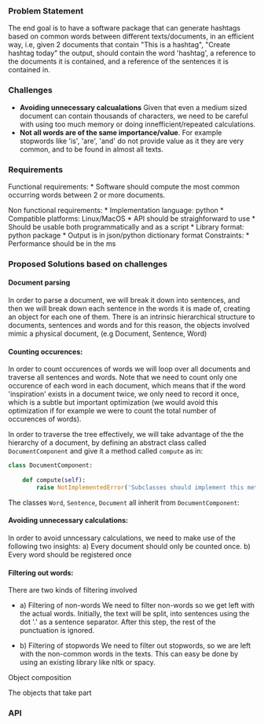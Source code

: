 ### Problem Statement

The end goal is to have a software package that can generate hashtags based on common words between different texts/documents, in an efficient way, i.e, given 2 documents that contain "This is a hashtag", "Create hashtag today" the output, should contain the word 'hashtag', a reference to the documents it is contained, and a reference of the sentences it is contained in.


### Challenges

* **Avoiding unnecessary calcualations** 
Given that even a medium sized document can contain thousands of characters, we need to be careful with using too much memory or doing innefficient/repeated calculations.
* **Not all words are of the same importance/value**. For example stopwords like 'is', 'are', 'and' do not provide value as it they are very common, and to be found in almost all texts.


### Requirements
  Functional requirements:
    * Software should compute the most common occurring words between 2 or more documents.
  
  Non functional requirements:
    * Implementation language: python
    * Compatible platforms: Linux/MacOS
    * API should be straighforward to use
    * Should be usable both programmatically and as a script
    * Library format: python package
    * Output is in json/python dictionary format
  Constraints:
    * Performance should be in the ms 

### Proposed Solutions based on challenges

#### Document parsing

In order to parse a document, we will break it down  into sentences, and then we will break down each sentence in the words it is made of, creating an object for each one of them. There is an intrinsic hierarchical structure to documents, sentences and words and for this reason, the objects involved mimic a physical document, (e.g Document, Sentence, Word)

#### Counting occurences:

In order to count occurences of words we will loop over all documents and traverse all sentences and words. Note that we need to count only one occurence of each word in each document, which means that if the word 'inspiration' exists in a document twice, we only need to record it once, which is a subtle but important optimization (we would avoid this optimization if for example we were to count the total number of occurences of words).

In order to traverse the tree effectively, we will take advantage of the the hierarchy of a document, by defining an abstract class called `DocumentComponent` and give it a method called `compute` as in: 


```python
class DocumentComponent:
    
    def compute(self):
        raise NotImplementedError('Subclasses should implement this method')
```

The classes `Word`, `Sentence`, `Document` all inherit from `DocumentComponent`:



#### Avoiding unnecessary calculations:
In order to avoid unncessary calculations, we need to make use of the following two insights: 
a) Every document should only be counted once.
b) Every word should be registered once


#### Filtering out words:
There are two kinds of filtering involved 

* a) Filtering of non-words 
    We need to filter non-words so we get left with the actual words. Initially, the text will be split, into sentences using the dot '.' as a sentence separator. After this step, the rest of the punctuation is ignored.

* b) Filtering of stopwords
    We need to filter out stopwords, so we are left with the non-common words in the texts. This can easy be done by using an existing library like nltk or spacy. 

Object composition


The objects that take part 
### API